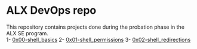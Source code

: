 # ALX DevOps repo
This repository contains projects done during the probation phase in the ALX SE program.  
1- [0x00-shell_basics](https://github.com/akram-idrissi/alx-system_engineering-devops/tree/master/0x00-shell_basics)
2- [0x01-shell_permissions](https://github.com/akram-idrissi/alx-system_engineering-devops/tree/master/0x01-shell_permissions)
3- [0x02-shell_redirections](https://github.com/akram-idrissi/alx-system_engineering-devops/tree/master/0x02-shell_redirections)

